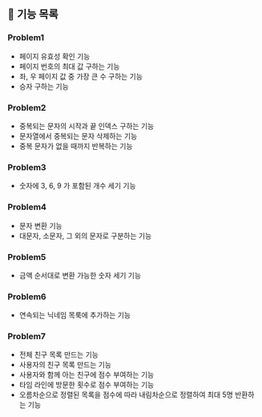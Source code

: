## 📝 기능 목록

### Problem1
- 페이지 유효성 확인 기능
- 페이지 번호의 최대 값 구하는 기능
- 좌, 우 페이지 값 중 가장 큰 수 구하는 기능
- 승자 구하는 기능

### Problem2
- 중복되는 문자의 시작과 끝 인덱스 구하는 기능
- 문자열에서 중복되는 문자 삭제하는 기능
- 중복 문자가 없을 때까지 반복하는 기능

### Problem3
- 숫자에 3, 6, 9 가 포함된 개수 세기 기능

### Problem4
- 문자 변환 기능
- 대문자, 소문자, 그 외의 문자로 구분하는 기능

### Problem5
- 금액 순서대로 변환 가능한 숫자 세기 기능

### Problem6
- 연속되는 닉네임 목룩에 추가하는 기능

### Problem7
- 전체 친구 목록 만드는 기능
- 사용자의 친구 목록 만드는 기능
- 사용자와 함께 아는 친구에 점수 부여하는 기능
- 타임 라인에 방문한 횟수로 점수 부여하는 기능
- 오름차순으로 정렬된 목록을 점수에 따라 내림차순으로 정렬하여 최대 5명 반환하는 기능